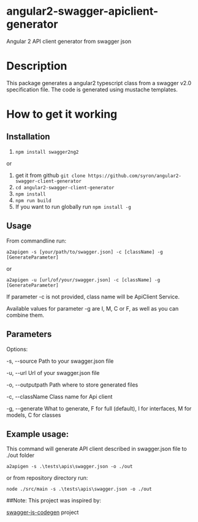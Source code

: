 # angular2-swagger-apiclient-generator
Angular 2 API client generator from swagger json

# Description
This package generates a angular2 typescript class from a swagger v2.0 specification file. The code is generated using mustache templates.

# How to get it working

## Installation
1. `npm install swagger2ng2`

or

1. get it from github `git clone https://github.com/syron/angular2-swagger-client-generator`
1. `cd angular2-swagger-client-generator`
1. `npm install`
1. `npm run build`
1. If you want to run globally run `npm install -g`

## Usage

From commandline run:
```
a2apigen -s [your/path/to/swagger.json] -c [className] -g [GenerateParameter]
```

or
```
a2apigen -u [url/of/your/swagger.json] -c [className] -g [GenerateParameter]
```

If parameter -c is not provided, class name will be ApiClient Service.

Available values for parameter -g are I, M, C or F, as well as you can combine them.  

## Parameters

Options:

  -s, --source      Path to your swagger.json file

  -u, --url         Url of your swagger.json file

  -o, --outputpath  Path where to store generated files

  -c, --className   Class name for Api client

  -g, --generate    What to generate, F for full (default), I for interfaces, M for models, C for classes

## Example usage:

This command will generate API client described in swagger.json file to ./out folder
```
a2apigen -s .\tests\apis\swagger.json -o ./out
```

or from repository directory run:
```
node ./src/main -s .\tests\apis\swagger.json -o ./out
```

##Note:
This project was inspired by:

[swagger-js-codegen](https://github.com/wcandillon/swagger-js-codegen) project
